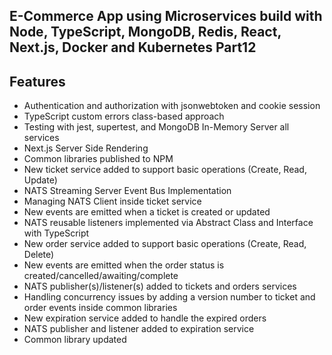## E-Commerce App using Microservices build with Node, TypeScript, MongoDB, Redis, React, Next.js, Docker and Kubernetes Part12

## Features

- Authentication and authorization with jsonwebtoken and cookie session
-  TypeScript custom errors class-based approach
- Testing with jest, supertest, and MongoDB In-Memory Server all services
- Next.js Server Side Rendering
- Common libraries published to NPM
- New ticket service added to support basic operations (Create, Read, Update)
- NATS Streaming Server Event Bus Implementation
- Managing NATS Client inside ticket service
- New events are emitted when a ticket is created or updated
- NATS reusable listeners implemented via Abstract Class and Interface with TypeScript
- New order service added to support basic operations (Create, Read, Delete)
- New events are emitted when the order status is created/cancelled/awaiting/complete
- NATS publisher(s)/listener(s) added to tickets and orders services
- Handling concurrency issues by adding a version number to ticket and order events inside common libraries
- New expiration service added to handle the expired orders
- NATS publisher and listener added to expiration service
- Common library updated

